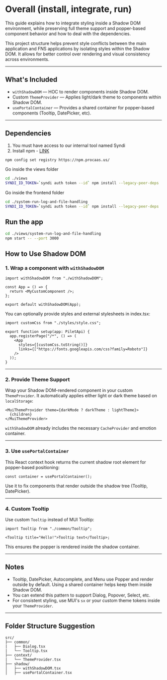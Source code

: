 # Overall (install, integrate, run)

This guide explains how to integrate styling inside a Shadow DOM environment, while preserving full theme support and popper-based component behavior and how to deal with the dependencies.

This project structure helps prevent style conflicts between the main application and FNS applications by isolating styles within the Shadow DOM. It allows for better control over rendering and visual consistency across environments.

---

## What's Included

- `withShadowDOM` — HOC to render components inside Shadow DOM.
- Custom `ThemeProvider` — Applies light/dark theme to components within Shadow DOM.
- `usePortalContainer` — Provides a shared container for popper-based components (Tooltip, DatePicker, etc).

---

## Dependencies

1. You must have access to our internal tool named Syndi
2. Install npm - [LINK](https://docs.npmjs.com/downloading-and-installing-node-js-and-npm)

```bash
npm config set registry https://npm.procaas.us/
```

Go inside the views folder

```bash
cd ./views
SYNDI_ID_TOKEN=`syndi auth token --id` npm install --legacy-peer-deps
```
Go inside the frontend folder

```bash
cd ./system-run-log-and-file-handling
SYNDI_ID_TOKEN=`syndi auth token --id` npm install --legacy-peer-deps
```

## Run the app
```bash
cd ./views/system-run-log-and-file-handling
npm start -- --port 3000
```

## How to Use Shadow DOM

### 1. Wrap a component with `withShadowDOM`

```tsx
import withShadowDOM from "./withShadowDOM";

const App = () => {
  return <MyCustomComponent />;
};

export default withShadowDOM(App);
```

You can optionally provide styles and external stylesheets in index.tsx:

```tsx
import customCss from "./styles/style.css";

export function setup(app: PiletApi) {
  app.registerPage("/*", () => (
    <App
      styles={[customCss.toString()]}
      links={["https://fonts.googleapis.com/css?family=Roboto"]}
    />
  ));
}
```

---

### 2. Provide Theme Support

Wrap your Shadow DOM-rendered component in your custom `ThemeProvider`. It automatically applies either light or dark theme based on `localStorage`:

```tsx
<MuiThemeProvider theme={darkMode ? darkTheme : lightTheme}>
  {children}
</MuiThemeProvider>
```

`withShadowDOM` already includes the necessary `CacheProvider` and emotion container.

---

### 3. Use `usePortalContainer`

This React context hook returns the current shadow root element for popper-based positioning:

```tsx
const container = usePortalContainer();
```

Use it to fix components that render outside the shadow tree (Tooltip, DatePicker).

---

### 4. Custom Tooltip

Use custom `Tooltip` instead of MUI Tooltip:

```tsx
import Tooltip from "./common/Tooltip";

<Tooltip title="Hello!">Tooltip text</Tooltip>;
```

This ensures the popper is rendered inside the shadow container.

---

## Notes

- Tooltip, DatePicker, Autocomplete, and Menu use Popper and render outside by default. Using a shared container helps keep them inside Shadow DOM.
- You can extend this pattern to support Dialog, Popover, Select, etc.
- For consistent styling, use MUI's `sx` or your custom theme tokens inside your `ThemeProvider`.

---

## Folder Structure Suggestion

```
src/
├── common/
|   ├── Dialog.tsx
|   └── Tooltip.tsx
├── context/
|   └── ThemeProvider.tsx
├── shadow/
│   ├── withShadowDOM.tsx
│   ├── usePortalContainer.tsx
```
